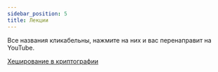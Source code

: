 ```yaml
---
sidebar_position: 5
title: Лекции
---
```


Все названия кликабельны, нажмите на них и вас перенаправит на YouTube.

[Хеширование в криптографии](https://www.youtube.com/watch?v=oql06GREQzA)